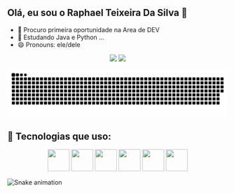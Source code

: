 ## Olá, eu sou o Raphael Teixeira Da Silva 👋

- 🔭 Procuro primeira oportunidade na Area de DEV 
- 🌱 Estudando Java e Python ...
- 😄 Pronouns: ele/dele

<div align="center">
  <img height="180em" src="https://github-readme-stats.vercel.app/api?username=Raphagamer03&show_icons=true&theme=radical"/>
  <img height="180em" src="https://github-readme-stats.vercel.app/api/top-langs/?username=Raphagamer03&layout=compact&langs_count=6&theme=radical"/>
</div>

![Snake animation](https://github.com/Raphagamer03/Raphagamer03/blob/output/github-contribution-grid-snake.svg)







## 🚀 Tecnologias que uso:

<p align="center">
  <img src="https://cdn.jsdelivr.net/gh/devicons/devicon/icons/java/java-original.svg" width="50" height="50"/>
  <img src="https://cdn.jsdelivr.net/gh/devicons/devicon/icons/python/python-original.svg" width="50" height="50"/>
  <img src="https://cdn.jsdelivr.net/gh/devicons/devicon/icons/html5/html5-original.svg" width="50" height="50"/>
  <img src="https://cdn.jsdelivr.net/gh/devicons/devicon/icons/css3/css3-original.svg" width="50" height="50"/>
  <img src="https://cdn.jsdelivr.net/gh/devicons/devicon/icons/javascript/javascript-original.svg" width="50" height="50"/>
  <img src="https://cdn.jsdelivr.net/gh/devicons/devicon/icons/git/git-original.svg" width="50" height="50"/>
</p>

![Snake animation](https://github.com/seu-usuario/seu-repo/blob/main/snake.gif)








